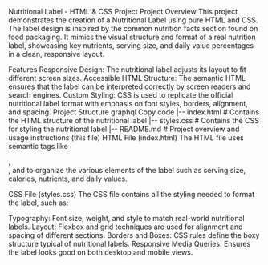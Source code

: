 Nutritional Label - HTML & CSS Project
Project Overview
This project demonstrates the creation of a Nutritional Label using pure HTML and CSS. The label design is inspired by the common nutrition facts section found on food packaging. It mimics the visual structure and format of a real nutrition label, showcasing key nutrients, serving size, and daily value percentages in a clean, responsive layout.

Features
Responsive Design: The nutritional label adjusts its layout to fit different screen sizes.
Accessible HTML Structure: The semantic HTML ensures that the label can be interpreted correctly by screen readers and search engines.
Custom Styling: CSS is used to replicate the official nutritional label format with emphasis on font styles, borders, alignment, and spacing.
Project Structure
graphql
Copy code
|-- index.html   # Contains the HTML structure of the nutritional label
|-- styles.css   # Contains the CSS for styling the nutritional label
|-- README.md    # Project overview and usage instructions (this file)
HTML File (index.html)
The HTML file uses semantic tags like <section>, <div>, and <span> to organize the various elements of the label such as serving size, calories, nutrients, and daily values.

CSS File (styles.css)
The CSS file contains all the styling needed to format the label, such as:

Typography: Font size, weight, and style to match real-world nutritional labels.
Layout: Flexbox and grid techniques are used for alignment and spacing of different sections.
Borders and Boxes: CSS rules define the boxy structure typical of nutritional labels.
Responsive Media Queries: Ensures the label looks good on both desktop and mobile views.
